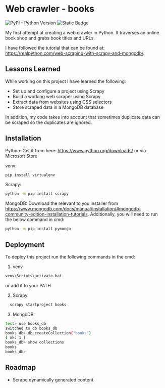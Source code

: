 
# Web crawler - books

![PyPI - Python Version](https://img.shields.io/pypi/pyversions/Scrapy)
![Static Badge](https://img.shields.io/badge/PR-Welcome-blue)

My first attempt at creating a web crawler in Python. It traverses an online book shop and grabs book titles and URLs.

I have followed the tutorial that can be found at: https://realpython.com/web-scraping-with-scrapy-and-mongodb/.




## Lessons Learned
While working on this project I have learned the following:

- Set up and configure a project using Scrapy
- Build a working web scraper using Scrapy
- Extract data from websites using CSS selectors
- Store scraped data in a MongoDB database

In addition, my code takes into account that sometimes duplicate data can be scraped so the duplicates are ignored.
## Installation
Python: 
Get it from here: https://www.python.org/downloads/ or via Microsoft Store

venv:
```bash
pip install virtualenv
```

Scrapy: 
```bash
python -m pip install scrapy
```

MongoDB: 
Download the relevant to you installer from https://www.mongodb.com/docs/manual/installation/#mongodb-community-edition-installation-tutorials. Additionally, you will need to run the below command in cmd:
```bash
python -m pip install pymongo
```

## Deployment

To deploy this project run the following commands in the cmd:

1. venv
```bash
venv\Scripts\activate.bat
```
or add it to your PATH

2. Scrapy

```bash
  scrapy startproject books
```

3. MongoDB
```bash
test> use books_db
switched to db books_db
books_db> db.createCollection("books")
{ ok: 1 }
books_db> show collections
books
books_db>

```
## Roadmap

- Scrape dynamically generated content
